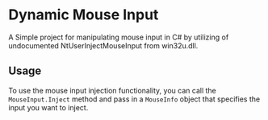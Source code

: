 # Dynamic Mouse Input
A Simple project for manipulating mouse input in C# by utilizing of undocumented NtUserInjectMouseInput from win32u.dll.

## Usage

To use the mouse input injection functionality, you can call the `MouseInput.Inject` method and pass in a `MouseInfo` object that specifies the input you want to inject.